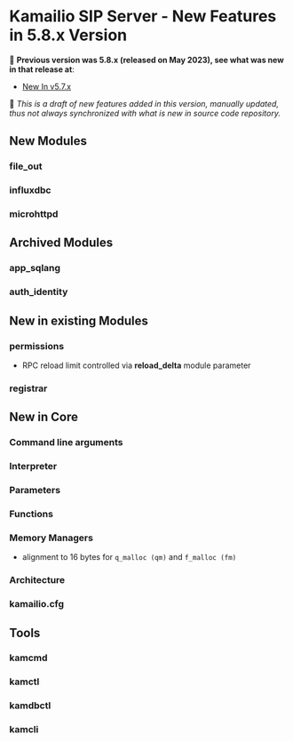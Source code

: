 # Kamailio SIP Server - New Features in 5.8.x Version

📘 **Previous version was 5.8.x (released on May 2023), see
what was new in that release at**:

- [New In v5.7.x](new-in-5.7.x.md)

📘 *This is a draft of new features added in this version,
manually updated, thus not always synchronized with what is new in
source code repository.*

## New Modules

### file_out ###

### influxdbc ###

### microhttpd ###

## Archived Modules ##

### app_sqlang ###

### auth_identity ###

## New in existing Modules

### permissions

- RPC reload limit controlled via **reload_delta** module parameter

### registrar

## New in Core

### Command line arguments

### Interpreter

### Parameters

### Functions

### Memory Managers

- alignment to 16 bytes for `q_malloc (qm)` and `f_malloc (fm)`

### Architecture

### kamailio.cfg

## Tools

### kamcmd

### kamctl

### kamdbctl

### kamcli
